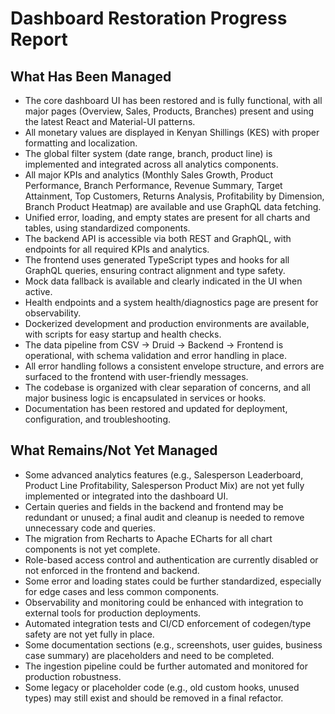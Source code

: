 # Dashboard Restoration Progress Report

## What Has Been Managed

- The core dashboard UI has been restored and is fully functional, with all major pages (Overview, Sales, Products, Branches) present and using the latest React and Material-UI patterns.
- All monetary values are displayed in Kenyan Shillings (KES) with proper formatting and localization.
- The global filter system (date range, branch, product line) is implemented and integrated across all analytics components.
- All major KPIs and analytics (Monthly Sales Growth, Product Performance, Branch Performance, Revenue Summary, Target Attainment, Top Customers, Returns Analysis, Profitability by Dimension, Branch Product Heatmap) are available and use GraphQL data fetching.
- Unified error, loading, and empty states are present for all charts and tables, using standardized components.
- The backend API is accessible via both REST and GraphQL, with endpoints for all required KPIs and analytics.
- The frontend uses generated TypeScript types and hooks for all GraphQL queries, ensuring contract alignment and type safety.
- Mock data fallback is available and clearly indicated in the UI when active.
- Health endpoints and a system health/diagnostics page are present for observability.
- Dockerized development and production environments are available, with scripts for easy startup and health checks.
- The data pipeline from CSV → Druid → Backend → Frontend is operational, with schema validation and error handling in place.
- All error handling follows a consistent envelope structure, and errors are surfaced to the frontend with user-friendly messages.
- The codebase is organized with clear separation of concerns, and all major business logic is encapsulated in services or hooks.
- Documentation has been restored and updated for deployment, configuration, and troubleshooting.

## What Remains/Not Yet Managed

- Some advanced analytics features (e.g., Salesperson Leaderboard, Product Line Profitability, Salesperson Product Mix) are not yet fully implemented or integrated into the dashboard UI.
- Certain queries and fields in the backend and frontend may be redundant or unused; a final audit and cleanup is needed to remove unnecessary code and queries.
- The migration from Recharts to Apache ECharts for all chart components is not yet complete.
- Role-based access control and authentication are currently disabled or not enforced in the frontend and backend.
- Some error and loading states could be further standardized, especially for edge cases and less common components.
- Observability and monitoring could be enhanced with integration to external tools for production deployments.
- Automated integration tests and CI/CD enforcement of codegen/type safety are not yet fully in place.
- Some documentation sections (e.g., screenshots, user guides, business case summary) are placeholders and need to be completed.
- The ingestion pipeline could be further automated and monitored for production robustness.
- Some legacy or placeholder code (e.g., old custom hooks, unused types) may still exist and should be removed in a final refactor.
